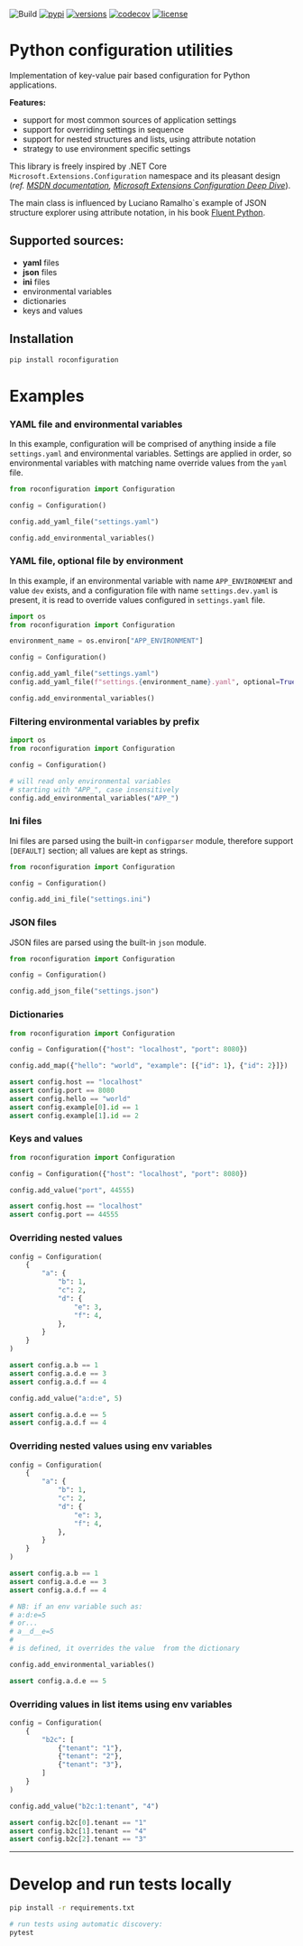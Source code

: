 ![Build](https://github.com/Neoteroi/roconfiguration/workflows/Build/badge.svg)
[![pypi](https://img.shields.io/pypi/v/roconfiguration.svg)](https://pypi.python.org/pypi/roconfiguration)
[![versions](https://img.shields.io/pypi/pyversions/roconfiguration.svg)](https://github.com/Neoteroi/roconfiguration)
[![codecov](https://codecov.io/gh/Neoteroi/roconfiguration/branch/main/graph/badge.svg?token=VzAnusWIZt)](https://codecov.io/gh/Neoteroi/roconfiguration)
[![license](https://img.shields.io/github/license/Neoteroi/roconfiguration.svg)](https://github.com/Neoteroi/roconfiguration/blob/master/LICENSE)

# Python configuration utilities
Implementation of key-value pair based configuration for Python applications.

**Features:**
* support for most common sources of application settings
* support for overriding settings in sequence
* support for nested structures and lists, using attribute notation
* strategy to use environment specific settings

This library is freely inspired by .NET Core `Microsoft.Extensions.Configuration` namespace and its pleasant design (_ref. [MSDN documentation](https://docs.microsoft.com/en-us/aspnet/core/fundamentals/configuration/?view=aspnetcore-2.1), [Microsoft Extensions Configuration Deep Dive](https://www.paraesthesia.com/archive/2018/06/20/microsoft-extensions-configuration-deep-dive/)_).

The main class is influenced by Luciano Ramalho`s example of
JSON structure explorer using attribute notation, in his book [Fluent Python](http://shop.oreilly.com/product/0636920032519.do).

## Supported sources:
* **yaml** files
* **json** files
* **ini** files
* environmental variables
* dictionaries
* keys and values

## Installation
```bash
pip install roconfiguration
```

# Examples

### YAML file and environmental variables
In this example, configuration will be comprised of anything inside a file
`settings.yaml` and environmental variables. Settings are applied in order, so
environmental variables with matching name override values from the `yaml`
file.


```python
from roconfiguration import Configuration

config = Configuration()

config.add_yaml_file("settings.yaml")

config.add_environmental_variables()
```

### YAML file, optional file by environment
In this example, if an environmental variable with name `APP_ENVIRONMENT` and
value `dev` exists, and a configuration file with name `settings.dev.yaml` is
present, it is read to override values configured in `settings.yaml` file.
```python
import os
from roconfiguration import Configuration

environment_name = os.environ["APP_ENVIRONMENT"]

config = Configuration()

config.add_yaml_file("settings.yaml")
config.add_yaml_file(f"settings.{environment_name}.yaml", optional=True)

config.add_environmental_variables()
```

### Filtering environmental variables by prefix
```python
import os
from roconfiguration import Configuration

config = Configuration()

# will read only environmental variables
# starting with "APP_", case insensitively
config.add_environmental_variables("APP_")
```

### Ini files
Ini files are parsed using the built-in `configparser` module, therefore
support `[DEFAULT]` section; all values are kept as strings.
```python
from roconfiguration import Configuration

config = Configuration()

config.add_ini_file("settings.ini")
```

### JSON files
JSON files are parsed using the built-in `json` module.
```python
from roconfiguration import Configuration

config = Configuration()

config.add_json_file("settings.json")
```

### Dictionaries
```python
from roconfiguration import Configuration

config = Configuration({"host": "localhost", "port": 8080})

config.add_map({"hello": "world", "example": [{"id": 1}, {"id": 2}]})

assert config.host == "localhost"
assert config.port == 8080
assert config.hello == "world"
assert config.example[0].id == 1
assert config.example[1].id == 2
```

### Keys and values
```python
from roconfiguration import Configuration

config = Configuration({"host": "localhost", "port": 8080})

config.add_value("port", 44555)

assert config.host == "localhost"
assert config.port == 44555
```

### Overriding nested values
```python
config = Configuration(
    {
        "a": {
            "b": 1,
            "c": 2,
            "d": {
                "e": 3,
                "f": 4,
            },
        }
    }
)

assert config.a.b == 1
assert config.a.d.e == 3
assert config.a.d.f == 4

config.add_value("a:d:e", 5)

assert config.a.d.e == 5
assert config.a.d.f == 4
```

### Overriding nested values using env variables
```python
config = Configuration(
    {
        "a": {
            "b": 1,
            "c": 2,
            "d": {
                "e": 3,
                "f": 4,
            },
        }
    }
)

assert config.a.b == 1
assert config.a.d.e == 3
assert config.a.d.f == 4

# NB: if an env variable such as:
# a:d:e=5
# or...
# a__d__e=5
#
# is defined, it overrides the value  from the dictionary

config.add_environmental_variables()

assert config.a.d.e == 5

```

### Overriding values in list items using env variables
```python
config = Configuration(
    {
        "b2c": [
            {"tenant": "1"},
            {"tenant": "2"},
            {"tenant": "3"},
        ]
    }
)

config.add_value("b2c:1:tenant", "4")

assert config.b2c[0].tenant == "1"
assert config.b2c[1].tenant == "4"
assert config.b2c[2].tenant == "3"
```

---

# Develop and run tests locally
```bash
pip install -r requirements.txt

# run tests using automatic discovery:
pytest
```
